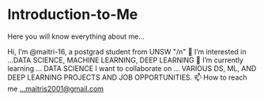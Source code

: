 # Introduction-to-Me
Here you will know everything about me...

 Hi, I’m @maitri-16, a postgrad student from UNSW "/n"
 👀 I’m interested in ...DATA SCIENCE, MACHINE LEARNING, DEEP LEARNING
🌱 I’m currently learning ... DATA SCIENCE
 I want to collaborate on ... VARIOUS DS, ML, AND DEEP LEARNING PROJECTS AND JOB OPPORTUNITIES.
📫 How to reach me ...maitris2001@gmail.com
